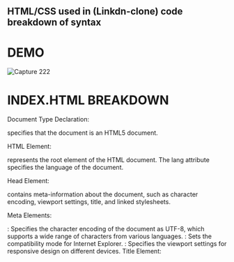 ﻿## HTML/CSS used in (Linkdn-clone)  code breakdown of syntax

 # DEMO
 ![Capture 222](https://github.com/onovogodwinprosperity/Advance-HTML-CSS-Project-Linkedn-Social-Media--Clone-/assets/104012600/b3932970-47ec-424d-80ef-80bb4c6a57b5)

# INDEX.HTML BREAKDOWN

Document Type Declaration:
<!DOCTYPE html> specifies that the document is an HTML5 document.

HTML Element:
<html lang="en"> represents the root element of the HTML document. The lang attribute specifies the language of the document.

Head Element:
<head> contains meta-information about the document, such as character encoding, viewport settings, title, and linked stylesheets.

Meta Elements:

<meta charset="UTF-8">: Specifies the character encoding of the document as UTF-8, which supports a wide range of characters from various languages.
<meta http-equiv="X-UA-Compatible" content="IE=edge">: Sets the compatibility mode for Internet Explorer.
<meta name="viewport" content="width=device-width, initial-scale=1.0">: Specifies the viewport settings for responsive design on different devices.
Title Element:
<title> specifies the title of the web page, which will be displayed in the browser's title bar or tab.

Link Element:
<link rel="stylesheet" href="style.css"> links an external CSS file named "style.css" to the HTML document. This file contains styling information for the website.

Body Element:
<body> contains the visible content of the web page.

Navigation Section:
<nav class="nav"> represents the navigation section of the website. It contains a logo, search box, and a list of navigation links.

Profile Dropdown Menu:
The code defines a profile dropdown menu with a user's profile information, feedback, settings, and other options.

Main Content Section:
<div class="container"> represents the main content area of the website. It contains posts and other content.

Left Sidebar:
<div class="left-sidebar"> contains a user's profile information, activity links, and other related content.

Main Content Section:
<div class="main-content"> contains individual posts and their associated content.

Right Sidebar:
<div class="right-sidebar"> contains trending news, advertisements, useful links, and copyright information.

JavaScript:
The code includes two JavaScript functions that handle toggling the profile dropdown menu and showing/hiding activity links.

These are the main code structures found in the provided HTML document. The website's appearance and functionality are defined through the combination of HTML, CSS, and JavaScript. The CSS file referenced by the link element is likely responsible for styling the elements on the page, while JavaScript functions add interactivity to the dropdown menu and the show/hide behavior of the activity links.

# PROFILE.HTML BREACKDOWN

## DEMO 
![Capture 22222](https://github.com/onovogodwinprosperity/Advance-HTML-CSS-Project-Linkedn-Social-Media--Clone-/assets/104012600/6c99ee2d-460c-4e1c-a59e-fe21094d6bc5)

![21233](https://github.com/onovogodwinprosperity/Advance-HTML-CSS-Project-Linkedn-Social-Media--Clone-/assets/104012600/927e6437-9458-4f2a-bc71-279ab0798ee4)


Document Type Declaration:
<!DOCTYPE html> specifies that the document is an HTML5 document.

HTML Element:
<html lang="en"> represents the root element of the HTML document. The lang attribute specifies the language of the document.

Head Element:
<head> contains meta-information about the document, such as character encoding, viewport settings, title, and linked stylesheets.

Meta Elements:

<meta charset="UTF-8">: Specifies the character encoding of the document as UTF-8, which supports a wide range of characters from various languages.
<meta http-equiv="X-UA-Compatible" content="IE=edge">: Sets the compatibility mode for Internet Explorer.
<meta name="viewport" content="width=device-width, initial-scale=1.0">: Specifies the viewport settings for responsive design on different devices.
Title Element:
<title> specifies the title of the web page, which will be displayed in the browser's title bar or tab.

Link Element:
<link rel="stylesheet" href="style.css"> links an external CSS file named "style.css" to the HTML document. This file contains styling information for the website.

Body Element:
<body> contains the visible content of the web page.

Navigation Section:
<nav class="nav"> represents the navigation section of the website. It contains a logo, search box, and a list of navigation links.

Profile Dropdown Menu:
The code defines a profile dropdown menu with a user's profile information, feedback, settings, and other options.

Main Content Section:
<div class="container"> represents the main content area of the website. It contains a user's profile information, experiences, education, skills, and other related content.

Profile Sidebar:
<div class="profile-sidebar"> contains advertisements and a list of people that the user may know on the social media platform.

Profile Footer:
<div class="profile-footer"> contains useful links related to the website.

JavaScript:
The code includes a JavaScript function that handles toggling the profile dropdown menu.

These are the main code structures found in the provided HTML document. The website's appearance and functionality are defined through the combination of HTML, CSS, and JavaScript. The CSS file referenced by the link element is likely responsible for styling the elements on the page, while the JavaScript function adds interactivity to the profile dropdown menu.

# CSS BREACKDWON
*: Applies the following styles to all elements on the page:

margin: 0: Sets the margin to 0 for all elements.
padding: 0: Sets the padding to 0 for all elements.
font-family: 'Poppins', sans-serif;: Sets the font family to 'Poppins' and uses a fallback sans-serif font for all elements.
box-sizing: border-box;: Ensures that padding and border are included in the element's total width and height.
.nav: Styles the navigation bar at the top of the page:

Sets the background color to white.
Adds padding to the top and bottom of the navigation bar.
Sets the navigation bar to stick to the top of the page when scrolling (position: sticky).
Applies a box shadow to give it a subtle shadow effect.
.navbar-center ul li a: Styles the links in the navigation bar:

Adds padding and margin to the links.
Makes the links display as flex containers with centered alignment.
Sets the font size and color for the links.
Adds a pseudo-element (::after) to create an underline effect that grows from the left when the links are hovered or active.
.nav-profile-img: Styles the profile image in the navigation bar:

Sets the width and border radius to create a circular profile image.
Adds a pointer cursor to indicate it is clickable.
.search-box: Styles the search box in the navigation bar:

Sets the background color and width of the search box.
Adds padding to the search box to create spacing between the icon and input field.
Media Query (@media): The styles within the media query are applied only when the screen width is 600 pixels or less (small screen sizes):

Adjusts the layout for smaller screens, such as collapsing the search box and removing some elements from the navigation bar to optimize for mobile devices.
These CSS styles contribute to creating a responsive and visually appealing social media website design
